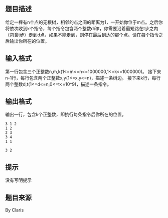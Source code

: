 


## 题目描述
给定一棵有n个点的无根树，相邻的点之间的距离为1，一开始你位于m点。之后你将依次收到k个指令，每个指令包含两个整数d和t，你需要沿着最短路在t步之内（包含t步）走到d点，如果不能走到，则停在最后到达的那个点。请在每个指令之后输出你所在的位置。
## 输入格式
第一行包含三个正整数n,m,k(1<=m<=n<=1000000,1<=k<=1000000)。
接下来n-1行，每行包含两个正整数x,y(1<=x,y<=n)，描述一条树边。
接下来k行，每行两个整数d,t(1<=d<=n,0<=t<=10^9)，描述一条指令。
## 输出格式
输出一行，包含k个正整数，即执行每条指令后你所在的位置。

```input1
3 1 2
1 2
2 3
3 4
1 1

```
```output1
3 2
```

## 提示
没有写明提示
## 题目来源
By Claris


